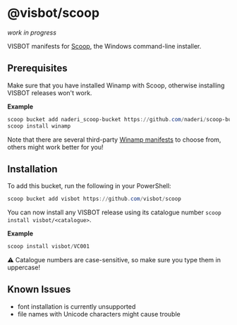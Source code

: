 # @visbot/scoop

*work in progress*

VISBOT manifests for [Scoop](https://scoop.sh), the Windows command-line installer.

## Prerequisites

Make sure that you have installed Winamp with Scoop, otherwise installing VISBOT releases won't work.

**Example**

```powershell
scoop bucket add naderi_scoop-bucket https://github.com/naderi/scoop-bucket
scoop install winamp
```

Note that there are several third-party [Winamp manifests](https://scoop.sh/#/apps?q=winamp) to choose from, others might work better for you!

## Installation

To add this bucket, run the following in your PowerShell:

```ps1
scoop bucket add visbot https://github.com/visbot/scoop
```

You can now install any VISBOT release using its catalogue number `scoop install visbot/<catalogue>`.

**Example**

```powershell
scoop install visbot/VC001
```

:warning: Catalogue numbers are case-sensitive, so make sure you type them in uppercase!

## Known Issues

- font installation is currently unsupported
- file names with Unicode characters might cause trouble
